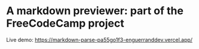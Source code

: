 # A markdown previewer: part of the FreeCodeCamp project

Live demo: https://markdown-parse-pa55go1f3-enguerranddev.vercel.app/
